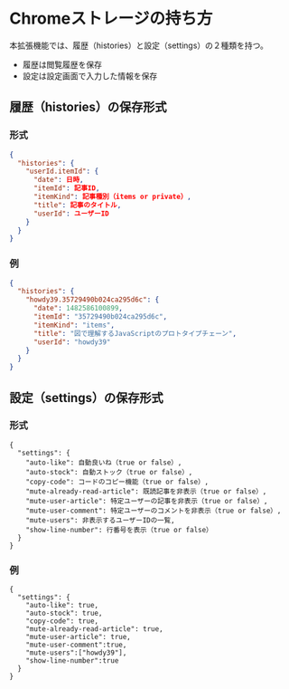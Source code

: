 # Chromeストレージの持ち方

本拡張機能では、履歴（histories）と設定（settings）の２種類を持つ。  

- 履歴は閲覧履歴を保存  
- 設定は設定画面で入力した情報を保存


## 履歴（histories）の保存形式

### 形式

```json
{
  "histories": {
    "userId.itemId": {
      "date": 日時,
      "itemId": 記事ID,
      "itemKind": 記事種別（items or private）,
      "title": 記事のタイトル,
      "userId": ユーザーID
    }
  }
}
```

### 例

```json
{
  "histories": {
    "howdy39.35729490b024ca295d6c": {
      "date": 1482586100899,
      "itemId": "35729490b024ca295d6c",
      "itemKind": "items",
      "title": "図で理解するJavaScriptのプロトタイプチェーン",
      "userId": "howdy39"
    }
  }
}
```

## 設定（settings）の保存形式

### 形式

```
{
  "settings": {
    "auto-like": 自動良いね（true or false）,
    "auto-stock": 自動ストック（true or false）,
    "copy-code": コードのコピー機能（true or false）,
    "mute-already-read-article": 既読記事を非表示（true or false）,
    "mute-user-article": 特定ユーザーの記事を非表示（true or false）,
    "mute-user-comment": 特定ユーザーのコメントを非表示（true or false）,
    "mute-users": 非表示するユーザーIDの一覧,
    "show-line-number": 行番号を表示（true or false）
  }
}
```


### 例

```
{
  "settings": {
    "auto-like": true,
    "auto-stock": true,
    "copy-code": true,
    "mute-already-read-article": true,
    "mute-user-article": true,
    "mute-user-comment":true,
    "mute-users":["howdy39"],
    "show-line-number":true
  }
}
```
